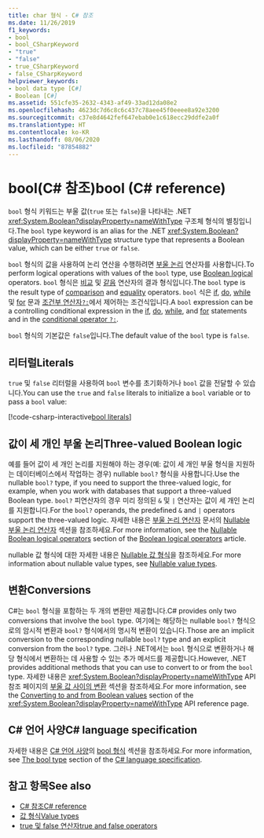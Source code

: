 ```yaml
---
title: char 형식 - C# 참조
ms.date: 11/26/2019
f1_keywords:
- bool
- bool_CSharpKeyword
- "true"
- "false"
- true_CSharpKeyword
- false_CSharpKeyword
helpviewer_keywords:
- bool data type [C#]
- Boolean [C#]
ms.assetid: 551cfe35-2632-4343-af49-33ad12da08e2
ms.openlocfilehash: 4623dc7d6c8c6c437c78aee45f0eeee8a92e3200
ms.sourcegitcommit: c37e8d4642fef647ebab0e1c618ecc29ddfe2a0f
ms.translationtype: HT
ms.contentlocale: ko-KR
ms.lasthandoff: 08/06/2020
ms.locfileid: "87854882"
---
```

# <a name="bool-c-reference"></a><span data-ttu-id="581e1-102">bool(C# 참조)</span><span class="sxs-lookup"><span data-stu-id="581e1-102">bool (C# reference)</span></span>

<span data-ttu-id="581e1-103">`bool` 형식 키워드는 부울 값(`true` 또는 `false`)을 나타내는 .NET <xref:System.Boolean?displayProperty=nameWithType> 구조체 형식의 별칭입니다.</span><span class="sxs-lookup"><span data-stu-id="581e1-103">The `bool` type keyword is an alias for the .NET <xref:System.Boolean?displayProperty=nameWithType> structure type that represents a Boolean value, which can be either `true` or `false`.</span></span>

<span data-ttu-id="581e1-104">`bool` 형식의 값을 사용하여 논리 연산을 수행하려면 [부울 논리](../operators/boolean-logical-operators.md) 연산자를 사용합니다.</span><span class="sxs-lookup"><span data-stu-id="581e1-104">To perform logical operations with values of the `bool` type, use [Boolean logical](../operators/boolean-logical-operators.md) operators.</span></span> <span data-ttu-id="581e1-105">`bool` 형식은 [비교](../operators/comparison-operators.md) 및 [같음](../operators/equality-operators.md) 연산자의 결과 형식입니다.</span><span class="sxs-lookup"><span data-stu-id="581e1-105">The `bool` type is the result type of [comparison](../operators/comparison-operators.md) and [equality](../operators/equality-operators.md) operators.</span></span> <span data-ttu-id="581e1-106">`bool` 식은 [if](../keywords/if-else.md), [do](../keywords/do.md), [while](../keywords/while.md) 및 [for](../keywords/for.md) 문과 [조건부 연산자`?:`](../operators/conditional-operator.md)에서 제어하는 조건식입니다.</span><span class="sxs-lookup"><span data-stu-id="581e1-106">A `bool` expression can be a controlling conditional expression in the [if](../keywords/if-else.md), [do](../keywords/do.md), [while](../keywords/while.md), and [for](../keywords/for.md) statements and in the [conditional operator `?:`](../operators/conditional-operator.md).</span></span>

<span data-ttu-id="581e1-107">`bool` 형식의 기본값은 `false`입니다.</span><span class="sxs-lookup"><span data-stu-id="581e1-107">The default value of the `bool` type is `false`.</span></span>

## <a name="literals"></a><span data-ttu-id="581e1-108">리터럴</span><span class="sxs-lookup"><span data-stu-id="581e1-108">Literals</span></span>

<span data-ttu-id="581e1-109">`true` 및 `false` 리터럴을 사용하여 `bool` 변수를 초기화하거나 `bool` 값을 전달할 수 있습니다.</span><span class="sxs-lookup"><span data-stu-id="581e1-109">You can use the `true` and `false` literals to initialize a `bool` variable or to pass a `bool` value:</span></span>

[!code-csharp-interactive[bool literals](snippets/BoolType.cs#Literals)]

## <a name="three-valued-boolean-logic"></a><span data-ttu-id="581e1-110">값이 세 개인 부울 논리</span><span class="sxs-lookup"><span data-stu-id="581e1-110">Three-valued Boolean logic</span></span>

<span data-ttu-id="581e1-111">예를 들어 값이 세 개인 논리를 지원해야 하는 경우(예: 값이 세 개인 부울 형식을 지원하는 데이터베이스에서 작업하는 경우) nullable `bool?` 형식을 사용합니다.</span><span class="sxs-lookup"><span data-stu-id="581e1-111">Use the nullable `bool?` type, if you need to support the three-valued logic, for example, when you work with databases that support a three-valued Boolean type.</span></span> <span data-ttu-id="581e1-112">`bool?` 피연산자의 경우 미리 정의된 `&` 및 `|` 연산자는 값이 세 개인 논리를 지원합니다.</span><span class="sxs-lookup"><span data-stu-id="581e1-112">For the `bool?` operands, the predefined `&` and `|` operators support the three-valued logic.</span></span> <span data-ttu-id="581e1-113">자세한 내용은 [부울 논리 연산자](../operators/boolean-logical-operators.md) 문서의 [Nullable 부울 논리 연산자](../operators/boolean-logical-operators.md#nullable-boolean-logical-operators) 섹션을 참조하세요.</span><span class="sxs-lookup"><span data-stu-id="581e1-113">For more information, see the [Nullable Boolean logical operators](../operators/boolean-logical-operators.md#nullable-boolean-logical-operators) section of the [Boolean logical operators](../operators/boolean-logical-operators.md) article.</span></span>

<span data-ttu-id="581e1-114">nullable 값 형식에 대한 자세한 내용은 [Nullable 값 형식](nullable-value-types.md)을 참조하세요.</span><span class="sxs-lookup"><span data-stu-id="581e1-114">For more information about nullable value types, see [Nullable value types](nullable-value-types.md).</span></span>

## <a name="conversions"></a><span data-ttu-id="581e1-115">변환</span><span class="sxs-lookup"><span data-stu-id="581e1-115">Conversions</span></span>

<span data-ttu-id="581e1-116">C#는 `bool` 형식을 포함하는 두 개의 변환만 제공합니다.</span><span class="sxs-lookup"><span data-stu-id="581e1-116">C# provides only two conversions that involve the `bool` type.</span></span> <span data-ttu-id="581e1-117">여기에는 해당하는 nullable `bool?` 형식으로의 암시적 변환과 `bool?` 형식에서의 명시적 변환이 있습니다.</span><span class="sxs-lookup"><span data-stu-id="581e1-117">Those are an implicit conversion to the corresponding nullable `bool?` type and an explicit conversion from the `bool?` type.</span></span> <span data-ttu-id="581e1-118">그러나 .NET에서는 `bool` 형식으로 변환하거나 해당 형식에서 변환하는 데 사용할 수 있는 추가 메서드를 제공합니다.</span><span class="sxs-lookup"><span data-stu-id="581e1-118">However, .NET provides additional methods that you can use to convert to or from the `bool` type.</span></span> <span data-ttu-id="581e1-119">자세한 내용은 <xref:System.Boolean?displayProperty=nameWithType> API 참조 페이지의 [부울 값 사이의 변환](/dotnet/api/system.boolean#converting-to-and-from-boolean-values) 섹션을 참조하세요.</span><span class="sxs-lookup"><span data-stu-id="581e1-119">For more information, see the [Converting to and from Boolean values](/dotnet/api/system.boolean#converting-to-and-from-boolean-values) section of the <xref:System.Boolean?displayProperty=nameWithType> API reference page.</span></span>

## <a name="c-language-specification"></a><span data-ttu-id="581e1-120">C# 언어 사양</span><span class="sxs-lookup"><span data-stu-id="581e1-120">C# language specification</span></span>

<span data-ttu-id="581e1-121">자세한 내용은 [C# 언어 사양](~/_csharplang/spec/introduction.md)의 [bool 형식](~/_csharplang/spec/types.md#the-bool-type) 섹션을 참조하세요.</span><span class="sxs-lookup"><span data-stu-id="581e1-121">For more information, see [The bool type](~/_csharplang/spec/types.md#the-bool-type) section of the [C# language specification](~/_csharplang/spec/introduction.md).</span></span>

## <a name="see-also"></a><span data-ttu-id="581e1-122">참고 항목</span><span class="sxs-lookup"><span data-stu-id="581e1-122">See also</span></span>

- [<span data-ttu-id="581e1-123">C# 참조</span><span class="sxs-lookup"><span data-stu-id="581e1-123">C# reference</span></span>](../index.md)
- [<span data-ttu-id="581e1-124">값 형식</span><span class="sxs-lookup"><span data-stu-id="581e1-124">Value types</span></span>](value-types.md)
- [<span data-ttu-id="581e1-125">true 및 false 연산자</span><span class="sxs-lookup"><span data-stu-id="581e1-125">true and false operators</span></span>](../operators/true-false-operators.md)
